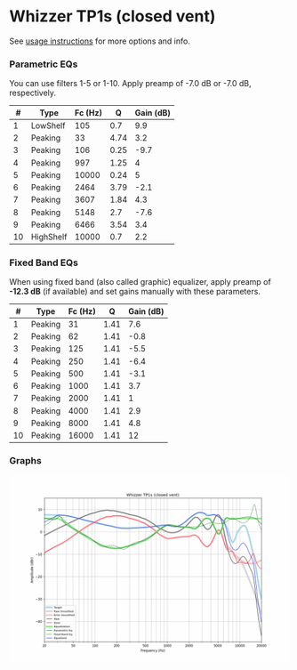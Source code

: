 # Whizzer TP1s (closed vent)
See [usage instructions](https://github.com/jaakkopasanen/AutoEq#usage) for more options and info.

### Parametric EQs
You can use filters 1-5 or 1-10. Apply preamp of -7.0 dB or -7.0 dB, respectively.

|   # | Type      |   Fc (Hz) |    Q |   Gain (dB) |
|-----|-----------|-----------|------|-------------|
|   1 | LowShelf  |       105 | 0.7  |         9.9 |
|   2 | Peaking   |        33 | 4.74 |         3.2 |
|   3 | Peaking   |       106 | 0.25 |        -9.7 |
|   4 | Peaking   |       997 | 1.25 |         4   |
|   5 | Peaking   |     10000 | 0.24 |         5   |
|   6 | Peaking   |      2464 | 3.79 |        -2.1 |
|   7 | Peaking   |      3607 | 1.84 |         4.3 |
|   8 | Peaking   |      5148 | 2.7  |        -7.6 |
|   9 | Peaking   |      6466 | 3.54 |         3.4 |
|  10 | HighShelf |     10000 | 0.7  |         2.2 |

### Fixed Band EQs
When using fixed band (also called graphic) equalizer, apply preamp of **-12.3 dB** (if available) and set gains manually with these parameters.

|   # | Type    |   Fc (Hz) |    Q |   Gain (dB) |
|-----|---------|-----------|------|-------------|
|   1 | Peaking |        31 | 1.41 |         7.6 |
|   2 | Peaking |        62 | 1.41 |        -0.8 |
|   3 | Peaking |       125 | 1.41 |        -5.5 |
|   4 | Peaking |       250 | 1.41 |        -6.4 |
|   5 | Peaking |       500 | 1.41 |        -3.1 |
|   6 | Peaking |      1000 | 1.41 |         3.7 |
|   7 | Peaking |      2000 | 1.41 |         1   |
|   8 | Peaking |      4000 | 1.41 |         2.9 |
|   9 | Peaking |      8000 | 1.41 |         4.8 |
|  10 | Peaking |     16000 | 1.41 |        12   |

### Graphs
![](./Whizzer%20TP1s%20(closed%20vent).png)
